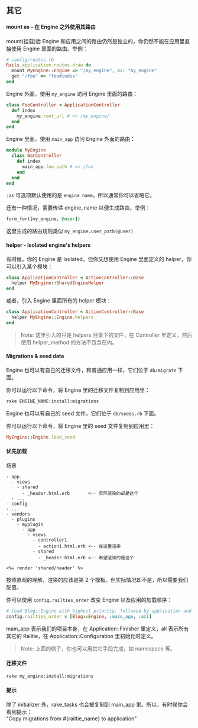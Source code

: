 ## 其它

#### mount as - 在 Engine 之外使用其路由

mount(挂载)后 Engine 和应用之间的路由仍然是独立的，你仍然不能在应用里直接使用 Engine 里面的路由。举例：

```ruby
# config/routes.rb
Rails.application.routes.draw do
  mount MyEngine::Engine => "/my_engine", as: "my_engine"
  get "/foo" => "foo#index"
end
```

Engine 外面，使用 `my_engine` 访问 Engine 里面的路由：

```ruby
class FooController < ApplicationController
  def index
    my_engine.root_url # => /my_engine/
  end
end
```

Engine 里面，使用 `main_app` 访问 Engine 外面的路由：

```ruby
module MyEngine
  class BarController
    def index
      main_app.foo_path # => /foo
    end
  end
end
```

`:as` 可选项默认使用的是 `engine_name`，所以通常你可以省略它。

还有一种情况，需要传递 engine_name 以便生成路由，举例：

```ruby
form_for([my_engine, @user])
```

这里生成的路由规则类似 `my_engine.user_path(@user)`

#### helper - Isolated engine's helpers

有时候，你的 Engine 是 Isolated，但你又想使用 Engine 里面定义的 helper，你可以引入某个模块：

```ruby
class ApplicationController < ActionController::Base
  helper MyEngine::SharedEngineHelper
end
```

或者，引入 Engine 里面所有的 helper 模块：

```ruby
class ApplicationController < ActionController::Base
  helper MyEngine::Engine.helpers
end
```

> Note: 这里引入的只是 helpers 目录下的文件，在 Controller 里定义，然后使用 helper_method 的方法不包含在内。

#### Migrations & seed data

Engine 也可以有自己的迁移文件，和普通应用一样，它们位于 `db/migrate` 下面。

你可以运行以下命令，将 Engine 里的迁移文件复制到应用里：

```sh
rake ENGINE_NAME:install:migrations
```

Engine 也可以有自己的 seed 文件，它们位于 `db/seeds.rb` 下面。

你可以运行以下命令，将 Engine 里的 seed 文件复制到应用里：

```ruby
MyEngine::Engine.load_seed
```

#### 优先加载

场景

```
- app
  - views
    - shared
      - _header.html.erb       <-- 实际渲染的却是这个
  - ...
- config
- ...
- vendors
  - plugins
    - myplugin
      - app
        - views
          - controller1
            - action1.html.erb <-- 在这里渲染
          - shared
            - _header.html.erb <-- 希望渲染的是这个

<%= render 'shared/header' %>
```

按照直观的理解，渲染的应该是第 2 个模板。但实际情况却不是，所以需要我们配置。

你可以使用 `config.railties_order` 改变 Engine 以及应用的加载顺序：

```ruby
# load Blog::Engine with highest priority, followed by application and other railties
config.railties_order = [Blog::Engine, :main_app, :all]
```

main_app 表示我们的项目本身，在 Application::Finisher 里定义，all 表示所有其它的 Railtie，在 Application::Configuration 里初始化时定义。

> Note: 上面的例子，你也可以用其它手段完成，如 namespace 等。

#### 迁移文件

```sh
rake my_engine:install:migrations
```

#### 提示

除了 initializer 外，rake_tasks 也会被复制到 main_app 里。所以，有时候你会看到提示：  
"Copy migrations from #{railtie_name} to application"
